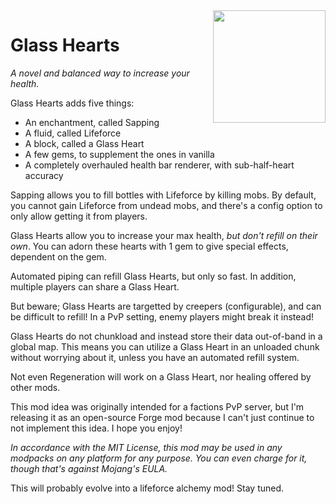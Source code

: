 <img src="https://github.com/elytra/GlassHearts/raw/1.11.2/doc/logo.png" align="right" width="180px"/>

# Glass Hearts
*A novel and balanced way to increase your health.*

Glass Hearts adds five things:

 * An enchantment, called Sapping
 * A fluid, called Lifeforce
 * A block, called a Glass Heart
 * A few gems, to supplement the ones in vanilla
 * A completely overhauled health bar renderer, with sub-half-heart accuracy

Sapping allows you to fill bottles with Lifeforce by killing mobs. By default,
you cannot gain Lifeforce from undead mobs, and there's a config option to only
allow getting it from players.

Glass Hearts allow you to increase your max health, *but don't refill on their
own*. You can adorn these hearts with 1 gem to give special effects, dependent
on the gem.

Automated piping can refill Glass Hearts, but only so fast. In addition,
multiple players can share a Glass Heart.

But beware; Glass Hearts are targetted by creepers (configurable), and can be
difficult to refill! In a PvP setting, enemy players might break it instead!

Glass Hearts do not chunkload and instead store their data out-of-band in a
global map. This means you can utilize a Glass Heart in an unloaded chunk
without worrying about it, unless you have an automated refill system.

Not even Regeneration will work on a Glass Heart, nor healing offered by other
mods.

This mod idea was originally intended for a factions PvP server, but I'm
releasing it as an open-source Forge mod because I can't just continue to not
implement this idea. I hope you enjoy!

*In accordance with the MIT License, this mod may be used in any modpacks on
any platform for any purpose. You can even charge for it, though that's against
Mojang's EULA.*

This will probably evolve into a lifeforce alchemy mod! Stay tuned.